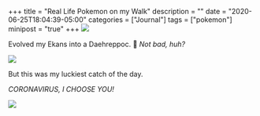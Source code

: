 +++
title = "Real Life Pokemon on my Walk"
description = ""
date = "2020-06-25T18:04:39-05:00"
categories = ["Journal"]
tags = ["pokemon"]
minipost = "true"
+++
![](https://res.cloudinary.com/tobyblog/image/upload/v1593126461/img/IMG_7325.jpg)

Evolved my Ekans into a Daehreppoc. 🐍  *Not bad, huh?*

![](https://res.cloudinary.com/tobyblog/image/upload/v1593126470/img/IMG_7331.jpg)

But this was my luckiest catch of the day.

*CORONAVIRUS, I CHOOSE YOU!*

![](https://res.cloudinary.com/tobyblog/image/upload/v1593126842/img/Unknown.jpg)